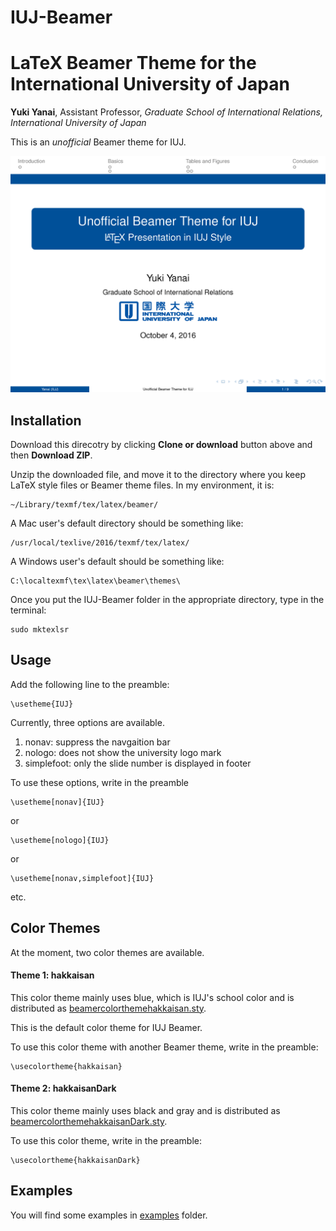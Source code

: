 # IUJ-Beamer


# LaTeX Beamer Theme for the International University of Japan

**Yuki Yanai**, Assistant Professor, *Graduate School of International Relations, International University of Japan*

This is an *unofficial* Beamer theme for IUJ.

![Example](examples/example-IUJ-Beamer.png)


## Installation

Download this direcotry by clicking **Clone or download** button above and then **Download ZIP**.

Unzip the downloaded file, and move it to the directory where you keep LaTeX style files or Beamer theme files. In my environment, it is:

```
~/Library/texmf/tex/latex/beamer/
```

A Mac user's default directory should be something like:

```
/usr/local/texlive/2016/texmf/tex/latex/
```

A Windows user's default should be something like:

```
C:\localtexmf\tex\latex\beamer\themes\
```

Once you put the IUJ-Beamer folder in the appropriate directory, type in the terminal:

```
sudo mktexlsr
```

## Usage

Add the following line to the preamble:

```
\usetheme{IUJ}
```

Currently, three options are available.

1. nonav: suppress the navgaition bar
2. nologo: does not show the university logo mark
3. simplefoot: only the slide number is displayed in footer

To use these options, write in the preamble

```
\usetheme[nonav]{IUJ}
```

or

```
\usetheme[nologo]{IUJ}
```

or

```
\usetheme[nonav,simplefoot]{IUJ}
```
etc.


## Color Themes

At the moment, two color themes are available.

#### Theme 1: hakkaisan

This color theme mainly uses blue, which is IUJ's school color and is distributed as [beamercolorthemehakkaisan.sty](beamercolorthemehakkaisan.sty). 

This is the default color theme for IUJ Beamer.

To use this color theme with another Beamer theme, write in the preamble:

```
\usecolortheme{hakkaisan}  
```

#### Theme 2: hakkaisanDark

This color theme mainly uses black and gray and is distributed as [beamercolorthemehakkaisanDark.sty](beamercolorthemehakkaisanDark.sty).

To use this color theme, write in the preamble:

```
\usecolortheme{hakkaisanDark}  
```


## Examples

You will find some examples in [examples](examples) folder.
